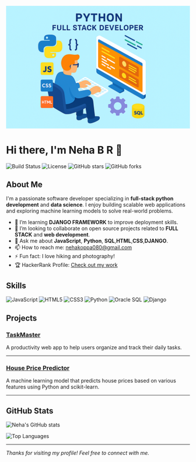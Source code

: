 
![Developer Animation](developer.png)
# Hi there, I'm Neha B R 👋

![Build Status](https://img.shields.io/github/actions/workflow/status/NehaRamaswamy/your-repo/ci.yml?branch=main)
![License](https://img.shields.io/github/license/NehaRamaswamy/your-repo)
![GitHub stars](https://img.shields.io/github/stars/NehaRamaswamy/your-repo?style=social)
![GitHub forks](https://img.shields.io/github/forks/NehaRamaswamy/your-repo?style=social)
## About Me

I'm a passionate software developer specializing in **full-stack python development** and **data science**. I enjoy building scalable web applications and exploring machine learning models to solve real-world problems.

<!-- - 🔭 I’m currently working on [TaskMaster](https://github.com/NehaRamaswamy/taskmaster) — a productivity app to organize your daily tasks efficiently.-->
- 🌱 I’m learning **DJANGO FRAMEWORK** to improve deployment skills.
- 👯 I’m looking to collaborate on open source projects related to **FULL STACK** and **web development**.
- 💬 Ask me about **JavaScript**, **Python**, **SQL**,**HTML**,**CSS**,**DJANGO**.
- 📫 How to reach me: [nehakoppa080@gmail.com](mailto:nehakoppa080@gmail.com)
- ⚡ Fun fact: I love hiking and photography!
- 🏆 HackerRank Profile: [Check out my work](https://www.hackerrank.com/profile/nehakoppa080)

## Skills

![JavaScript](https://img.shields.io/badge/-JavaScript-F7DF1E?style=flat-square&logo=javascript&logoColor=black)
![HTML5](https://img.shields.io/badge/-HTML5-E34F26?style=flat-square&logo=html5&logoColor=white)
![CSS3](https://img.shields.io/badge/-CSS3-1572B6?style=flat-square&logo=css3&logoColor=white)
![Python](https://img.shields.io/badge/-Python-3776AB?style=flat-square&logo=python&logoColor=white)
![Oracle SQL](https://img.shields.io/badge/-Oracle%20SQL-F80000?style=flat-square&logo=oracle&logoColor=white)
![Django](https://img.shields.io/badge/-Django-092E20?style=flat-square&logo=django&logoColor=white)

## Projects

### [TaskMaster](https://github.com/NehaRamaswamy/taskmaster)
A productivity web app to help users organize and track their daily tasks. 

---

### [House Price Predictor](https://github.com/NehaRamaswamy/house-price-predictor)
A machine learning model that predicts house prices based on various features using Python and scikit-learn.

---

## GitHub Stats

![Neha's GitHub stats](https://github-readme-stats.vercel.app/api?username=NehaRamaswamy&show_icons=true&theme=radical)

![Top Languages](https://github-readme-stats.vercel.app/api/top-langs/?username=NehaRamaswamy&layout=compact&theme=radical)

---

*Thanks for visiting my profile! Feel free to connect with me.*
